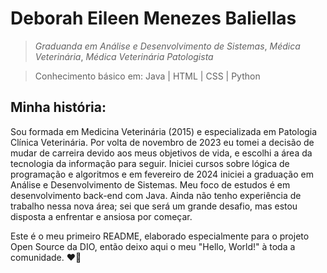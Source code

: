 # Deborah Eileen Menezes Baliellas
>*Graduanda em Análise e Desenvolvimento de Sistemas*, 
>*Médica Veterinária*, 
>*Médica Veterinária Patologista*

>Conhecimento básico em: Java | HTML | CSS | Python

## Minha história:

Sou formada em Medicina Veterinária (2015) e especializada em Patologia Clínica Veterinária. Por volta de novembro de 2023 eu tomei a decisão de mudar de carreira devido aos meus objetivos de vida, e escolhi a área da tecnologia da informação para seguir.
Iniciei cursos sobre lógica de programação e algoritmos e em fevereiro de 2024 iniciei a graduação em Análise e Desenvolvimento de Sistemas. Meu foco de estudos é em desenvolvimento back-end com Java. 
Ainda não tenho experiência de trabalho nessa nova área; sei que será um grande desafio, mas estou disposta a enfrentar e ansiosa por começar.

Este é o meu primeiro README, elaborado especialmente para o projeto Open Source da DIO, então deixo aqui o meu "Hello, World!" à toda a comunidade. :heart_on_fire:
